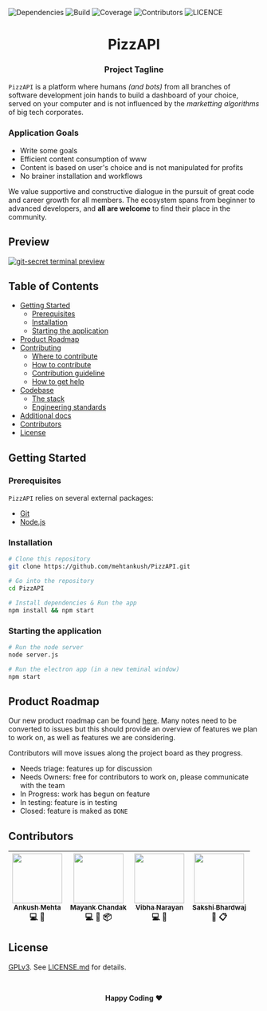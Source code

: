 ![Dependencies][dependencies] ![Build][build] ![Coverage][coverage] ![Contributors][contributors] ![LICENCE][licence]
<h1 align="center" style="border-bottom: none;">PizzAPI</h1> 
<h3 align="center">Project Tagline</h3>

`PizzAPI` is a platform where humans _(and bots)_  from all branches of software development join hands to build a dashboard of your  choice, served on your computer and is not influenced by the _marketting algorithms_ of big tech corporates. 

### Application Goals
- Write some goals 
- Efficient content consumption of www
- Content is based on user's choice and is not manipulated for profits
- No brainer installation and workflows


We value supportive and constructive dialogue in the pursuit of great code and career growth for all members. The ecosystem spans from beginner to advanced developers, and **all are welcome** to find their place in the community.

## Preview

[![git-secret terminal preview][preview]][preview-vid]

## Table of Contents

* [Getting Started](#)
  * [Prerequisites](#)
  * [Installation](#)
  * [Starting the application](#)
* [Product Roadmap](#)
* [Contributing](#)
  * [Where to contribute](#)
  * [How to contribute](#)
  * [Contribution guideline](#)
  * [How to get help](#)
* [Codebase](#)
  * [The stack](#)
  * [Engineering standards](#)
* [Additional docs](#)
* [Contributors](#)
* [License](#)


## Getting Started

### Prerequisites

`PizzAPI` relies on several external packages:

- [Git](https://git-scm.com)
- [Node.js](https://nodejs.org/en/download/) 

### Installation
```bash
# Clone this repository
git clone https://github.com/mehtankush/PizzAPI.git

# Go into the repository
cd PizzAPI

# Install dependencies & Run the app
npm install && npm start
```
### Starting the application
```bash
# Run the node server
node server.js

# Run the electron app (in a new teminal window)
npm start
```

## Product Roadmap

Our new product roadmap can be found [here][projects]. Many notes need to be converted to issues but this should provide an overview of features we plan to work on, as well as features we are considering.

Contributors will move issues along the project board as they progress.

* Needs triage: features up for discussion
* Needs Owners: free for contributors to work on, please communicate with the team
* In Progress: work has begun on feature
* In testing: feature is in testing
* Closed: feature is maked as `DONE`



## Contributors

| [<img src="https://github.com/mehtankush.png" width="100px;"/><br /><sub><b>Ankush Mehta</b></sub>][ankushmehta]<br /> 💻 📖 | [<img src="https://github.com/mehtankush.png" width="100px;"/><br /><sub><b>Mayank Chandak</b></sub>][chandakmayank]<br /> 💻 🔧 📦 | [<img src="https://github.com/mehtankush.png" width="100px;"/><br /><sub><b>Vibha Narayan</b></sub>][vibhanarayan]<br /> 💻 📖 | [<img src="https://github.com/mehtankush.png" width="100px;"/><br /><sub><b>Sakshi Bhardwaj</b></sub>][sakshybhardwaj]<br /> 🎨 📋 |
| :---: | :---: | :---: | :---: | 


## License

[GPLv3][gplv3]. See [LICENSE.md][licence-file] for details.

<br/>

<p align="center">
  <strong>Happy Coding</strong> ❤️
</p>

<!-- Shields -->
[gitter]: https://badges.gitter.im/collate-for-me/Lobby.svg
[dependencies]: https://img.shields.io/badge/dependencies-up%20to%20date-green.svg
[build]: https://img.shields.io/badge/build-unknown-lightgrey.svg
[coverage]: https://img.shields.io/badge/coverage-not%20found-lightgrey.svg
[contributors]: https://img.shields.io/badge/contributors-4-brightgreen.svg
[licence]: https://img.shields.io/aur/license/yaourt.svg

<!-- Links -->
[preview]: https://asciinema.org/a/41811.png
[preview-vid]: (https://asciinema.org/a/41811?autoplay=1) 
[projects]: https://github.com/mehtankush/PizzAPI/projects

<!-- Contributors -->
[ankushmehta]: https://ankushmehta.com
[chandakmayank]: https://github.com/mehtankush
[vibhanarayan]: https://github.com/mehtankush
[sakshybhardwaj]: https://github.com/mehtankush

<!-- Licence -->
[gplv3]: https://www.gnu.org/licenses/rms-why-gplv3.html
[licence-file]: https://github.com/mehtankush/collate-for-me/blob/master/LICENSE

